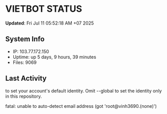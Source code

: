 # VIETBOT STATUS
**Updated**: Fri Jul 11 05:52:18 AM +07 2025

## System Info
- IP: 103.77.172.150
- Uptime: up 5 days, 9 hours, 39 minutes
- Files: 9069

## Last Activity

to set your account's default identity.
Omit --global to set the identity only in this repository.

fatal: unable to auto-detect email address (got 'root@vinh3690.(none)')
